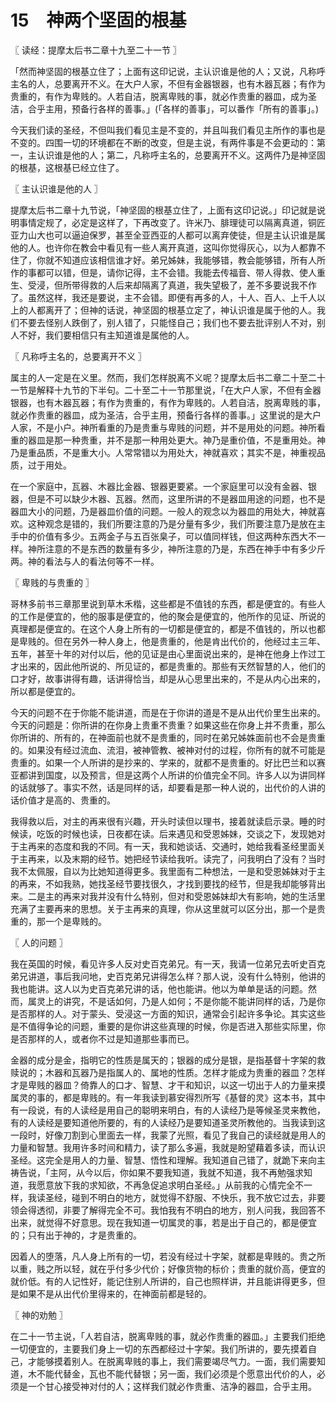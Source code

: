 # 15　神两个坚固的根基



〖 读经：提摩太后书二章十九至二十一节 〗

「然而神坚固的根基立住了；上面有这印记说，主认识谁是他的人；又说，凡称呼主名的人，总要离开不义。在大户人家，不但有金器银器，也有木器瓦器；有作为贵重的，有作为卑贱的。人若自洁，脱离卑贱的事，就必作贵重的器皿，成为圣洁，合乎主用，预备行各样的善事。」(「各样的善事」，可以番作「所有的善事」。)

今天我们读的圣经，不但叫我们看见主是不变的，并且叫我们看见主所作的事也是不变的。四围一切的环境都在不断的改变，但是主说，有两件事是不会更动的：第一，主认识谁是他的人；第二，凡称呼主名的，总要离开不义。这两件乃是神坚固的根基，这根基已经立住了。



〖 主认识谁是他的人 〗

提摩太后书二章十九节说，「神坚固的根基立住了，上面有这印记说。」印记就是说明事情定规了，必定是这样了，下再改变了。许米乃、腓理徒可以隔离真道，铜匠亚力山大也可以逼迫保罗，甚至全亚西亚的人都可以离弃使徒，但是主认识谁是属他的人。也许你在教会中看见有一些人离开真道，这叫你觉得灰心，以为人都靠不住了，你就不知道应该相信谁才好。弟兄姊妹，我能够错，教会能够错，所有人所作的事都可以错，但是，请你记得，主不会错。我能去传福音、带人得救、使人重生、受浸，但所带得救的人后来却隔离了真道，我失望极了，差不多要说我不作了。虽然这样，我还是要说，主不会错。即便有再多的人，十人、百人、上千人以上的人都离开了；但神的话说，神坚固的根基立定了，神认识谁是属于他的人。我们不要去怪别人跌倒了，别人错了，只能怪自己；我们也不要去批评别人不对，别人不好，我们要相信只有主知道谁是属他的人。



〖 凡称呼主名的，总要离开不义 〗

属主的人一定是在义里。然而，我们怎样脱离不义呢？提摩太后书二章二十至二十一节是解释十九节的下半句。二十至二十一节那里说，「在大户人家，不但有金器银器，也有木器瓦器；有作为贵重的，有作为卑贱的。人若自洁，脱离卑贱的事，就必作贵重的器皿，成为圣洁，合乎主用，预备行各样的善事。」这里说的是大户人家，不是小户。神所看重的乃是贵重与卑贱的问题，并不是用处的问题。神所看重的器皿是那一种贵重，并不是那一种用处更大。神乃是重价值，不是重用处。神乃是重品质，不是重大小。人常常错以为用处大，神就喜欢；其实不是，神重视品质，过于用处。

在一个家庭中，瓦器、木器比金器、银器更要紧。一个家庭里可以没有金器、银器，但是不可以缺少木器、瓦器。然而，这里所讲的不是器皿用途的问题，也不是器皿大小的问题，乃是器皿价值的问题。一般人的观念以为器皿的用处大，神就喜欢。这种观念是错的，我们所要注意的乃是分量有多少，我们所要注意乃是放在主手中的价值有多少。五两金子与五百张臬子，可以值同样钱，但这两种东西大不一样。神所注意的不是东西的数量有多少，神所注意的乃是，东西在神手中有多少斤两。神的看法与人的看法何等不一样。



〖 卑贱的与贵重的 〗

哥林多前书三章那里说到草木禾楷，这些都是不值钱的东西，都是便宜的。有些人的工作是便宜的，他的服事是便宜的，他的聚会是便宜的，他所作的见证、所说的真理都是便宜的。在这个人身上所有的一切都是便宜的，都是不值钱的，所以也都是卑贱的。但在另外一种人身上，他是贵重的，他是肯出代价的，他经过主三年、五年，甚至十年的对付以后，他的见证是由心里面说出来的，是神在他身上作过工才出来的，因此他所说的、所见证的，都是贵重的。那些有天然智慧的人，他们的口才好，故事讲得有趣，话讲得恰当，却是从心思里出来的，不是从内心出来的，所以都是便宜的。

今天的问题不在于你能不能讲道，而是在于你讲的道是不是从出代价里生出来的。今天的问题是：你所讲的在你身上贵重不贵重？如果这些在你身上并不贵重，那么你所讲的、所有的，在神面前也就不是贵重的，同时在弟兄姊姝面前也不会是贵重的。如果没有经过流血、流泪，被神管教、被神对付的过程，你所有的就不可能是贵重的。如果一个人所讲的是抄来的、学来的，就都不是贵重的。好比巴兰和以赛亚都讲到国度，以及预言，但是这两个人所讲的价值完全不同。许多人以为讲同样的话就够了。事实不然，话是同样的话，却要看是那一种人说的，出代价的人讲的话价值才是高的、贵重的。

我得救以后，对主的再来很有兴趣，开头时读但以理书，接着就读启示录。睡的时候读，吃饭的时候也读，日夜都在读。后来遇见和受恩姊妹，交谈之下，发现她对于主再来的态度和我的不同。有一天，我和她谈话、交通时，她给我看圣经里面关于主再来，以及末期的经节。她把经节读给我听。读完了，问我明白了没有？当时我不太佩服，自以为比她知道得更多。我里面有二种想法，一是和受恩姊妹对于主的再来，不如我熟，她找圣经节要找很久，才找到要找的经节，但是我却能够背出来。二是主的再来对我并没有什么特别，但对和受恩姊妹却大有影响，她的生活里充满了主要再来的思想。关于主再来的真理，你从这里就可以区分出，那一个是贵重的，那一个是卑贱的。



〖 人的问题 〗

我在英国的时候，看见许多人反对史百克弟兄。有一天，我请一位弟兄去听史百克弟兄讲道，事后我问地，史百克弟兄讲得怎么样？那人说，没有什么特别，他讲的我也能讲。这人以为史百克弟兄讲的话，他也能讲。他以为单单是话的问题。然而，属灵上的讲究，不是话如何，乃是人如何；不是你能不能讲同样的话，乃是你是否那样的人。对于蒙头、受浸这一方面的知识，通常会引起许多争论。其实这些是不值得争论的问题，重要的是你讲这些真理的时候，你是否进入那些实际里，你是否那样的人，或者你不过是知道那些事而已。

金器的成分是金，指明它的性质是属天的；银器的成分是银，是指基督十字架的救赎说的；木器和瓦器乃是指属人的、属地的性质。怎样才能成为贵重的器皿？怎样才是卑贱的器皿？倚靠人的口才、智慧、才干和知识，以这一切出于人的力量来摸属灵的事的，都是卑贱的。有一年我读到慕安得烈所写《基督的灵》这本书，其中有一段说，有的人读经是用自己的聪明来明白，有的人读经乃是等候圣灵来教他，有的人读经是要知道他所要的，有的人读经乃是要知道圣灵所教他的。当我读到这一段时，好像刀割到心里面去一样，我蒙了光照，看见了我自己的读经就是用人的力量和智慧。我用许多时间和精力，读了那么多遍，我就是盼望藉着多读，而认识圣经。这完全是用人的力量、智慧、悟性和理解。我知道自己错了，就跪下来向主祷告说，「主阿，从今以后，你如果不要我知道，我就不知道，我不再勉强求知道，我愿意放下我的求知欲，不再急促追求明白圣经。」从前我的心情完全不一样，我读圣经，碰到不明白的地方，就觉得不舒服、不快乐，我不放它过去，非要领会得透彻，非要了解得完全不可。我怕我有不明白的地方，别人问我，我回答不出来，就觉得不好意思。现在我知道一切属灵的事，若是出于自己的，都是便宜的；只有出于神的，才是贵重的。

因着人的堕落，凡人身上所有的一切，若没有经过十字架，就都是卑贱的。贵之所以重，贱之所以轻，就在乎付多少代价；好像货物的标价；贵重的就价高，便宜的就价低。有的人记性好，能记住别人所讲的，自己也照样讲，并且能讲得更多，但是如果不是从出代价里得来的，在神面前都是轻的。



〖 神的劝勉 〗

在二十一节主说，「人若自洁，脱离卑贱的事，就必作贵重的器皿。」主要我们拒绝一切便宜的，主要我们身上一切的东西都经过十字架。我们所讲的，要先摸着自己，才能够摸着别人。在脱离卑贱的事上，我们需要竭尽气力。一面，我们需要知道，木不能代替金，瓦也不能代替银；另一面，我们必须是个愿意出代价的人，必须是一个甘心接受神对付的人；这样我们就必作贵重、洁净的器皿，合乎主用。

